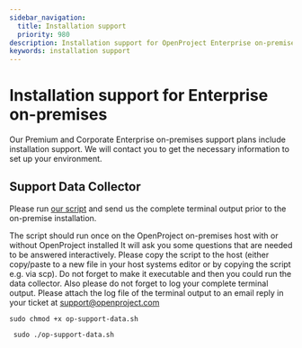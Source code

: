 ```yaml
---
sidebar_navigation:
  title: Installation support
  priority: 980
description: Installation support for OpenProject Enterprise on-premises.
keywords: installation support
---
```

# Installation support for Enterprise on-premises

Our Premium and Corporate Enterprise on-premises support plans include installation support. We will contact you to get the necessary information to set up your environment.

## Support Data Collector

Please run [our script](./script/op-support-data.sh) and send us the complete terminal output prior to the on-premise installation.

The script should run once on the OpenProject on-premises host with or without OpenProject installed
 It will ask you some questions that are needed to be answered interactively.
 Please copy the script to the host (either copy/paste to a new file in  your host systems editor or by copying the script e.g. via scp).
 Do not forget to make it executable and then you could run the data collector.
 Also please do not forget to log your complete terminal output.
 Please attach the log file of the terminal output to an email reply in your ticket at [support@openproject.com](mailto:support@openproject.com)

`sudo chmod +x op-support-data.sh`

` sudo ./op-support-data.sh`

